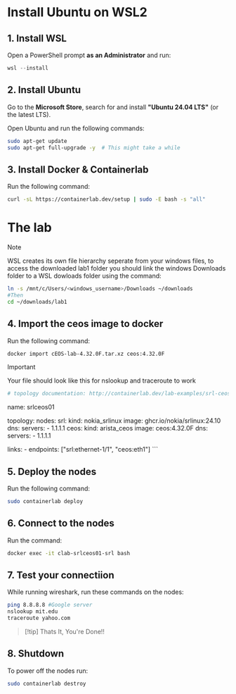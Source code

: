 # Install Ubuntu on WSL2

## 1. Install WSL

Open a PowerShell prompt **as an Administrator** and run:

```powershell
wsl --install
```

## 2. Install Ubuntu

Go to the **Microsoft Store**, search for and install **"Ubuntu 24.04 LTS"** (or the latest LTS).

Open Ubuntu and run the following commands:

```bash
sudo apt-get update
sudo apt-get full-upgrade -y  # This might take a while
```

## 3. Install Docker & Containerlab

Run the following command:

```bash
curl -sL https://containerlab.dev/setup | sudo -E bash -s "all"
```

# The lab

>[!NOTE]
> WSL creates its own file hierarchy seperate from your windows files, to access the downloaded lab1 folder you should link the windows Downloads folder to a WSL dowloads folder using the command:
>```bash
>ln -s /mnt/c/Users/<windows_username>/Downloads ~/downloads
>#Then
>cd ~/downloads/lab1
>```
## 4. Import the ceos image to docker

Run the following command:

```bash
docker import cEOS-lab-4.32.0F.tar.xz ceos:4.32.0F
```
>[!IMPORTANT]
>Your file should look like this for nslookup and traceroute to work
>```yaml
># topology documentation: http://containerlab.dev/lab-examples/srl-ceos/
name: srlceos01

topology:
  nodes:
    srl:
      kind: nokia_srlinux
      image: ghcr.io/nokia/srlinux:24.10
      dns:
        servers:
          - 1.1.1.1
    ceos:
      kind: arista_ceos
      image: ceos:4.32.0F
      dns:
        servers:
          - 1.1.1.1

  links:
    - endpoints: ["srl:ethernet-1/1", "ceos:eth1"]
    ```
## 5. Deploy the nodes

Run the following command:

```bash
sudo containerlab deploy
```

## 6. Connect to the nodes

Run the command:

```bash
docker exec -it clab-srlceos01-srl bash
```

## 7. Test your connectiion

While running wireshark, run these commands on the nodes:

```bash
ping 8.8.8.8 #Google server
nslookup mit.edu
traceroute yahoo.com
```
> [!tip] Thats It, You're Done!!

## 8. Shutdown

To power off the nodes run:
```bash
sudo containerlab destroy
```
